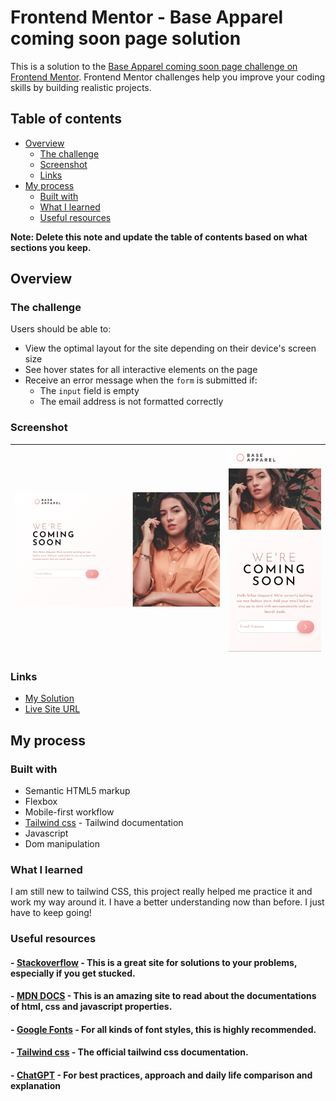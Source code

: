 # Frontend Mentor - Base Apparel coming soon page solution

This is a solution to the [Base Apparel coming soon page challenge on Frontend Mentor](https://www.frontendmentor.io/challenges/base-apparel-coming-soon-page-5d46b47f8db8a7063f9331a0). Frontend Mentor challenges help you improve your coding skills by building realistic projects.

## Table of contents

- [Overview](#overview)
  - [The challenge](#the-challenge)
  - [Screenshot](#screenshot)
  - [Links](#links)
- [My process](#my-process)
  - [Built with](#built-with)
  - [What I learned](#what-i-learned)
  - [Useful resources](#useful-resources)

**Note: Delete this note and update the table of contents based on what sections you keep.**

## Overview

### The challenge

Users should be able to:

- View the optimal layout for the site depending on their device's screen size
- See hover states for all interactive elements on the page
- Receive an error message when the `form` is submitted if:
  - The `input` field is empty
  - The email address is not formatted correctly

### Screenshot

| ![Results Summary Component](images/desktop-screenshot.png) | ![Results Summary Component](images/mobile-screenshot.png) |
| ----------------------------------------------------------- | ---------------------------------------------------------- |

### Links

- [My Solution](https://www.frontendmentor.io/solutions/base-apparel-coming-soon-page-dsswrVPtu1)
- [Live Site URL](https://mike-dave.github.io/base-apparel-coming-soon-master/)

## My process

### Built with

- Semantic HTML5 markup
- Flexbox
- Mobile-first workflow
- [Tailwind css](https://tailwindcss.com/) - Tailwind documentation
- Javascript
- Dom manipulation

### What I learned

I am still new to tailwind CSS, this project really helped me practice it and work my way around it. I have a better understanding now than before. I just have to keep going!

### Useful resources

#### - [Stackoverflow](https://stackoverflow.com/) - This is a great site for solutions to your problems, especially if you get stucked.

#### - [MDN DOCS](https://developer.mozilla.org/) - This is an amazing site to read about the documentations of html, css and javascript properties.

#### - [Google Fonts](https://fonts.google.com/) - For all kinds of font styles, this is highly recommended.

#### - [Tailwind css](https://tailwindcss.com/) - The official tailwind css documentation.

#### - [ChatGPT](https://chat.openai.com/) - For best practices, approach and daily life comparison and explanation
